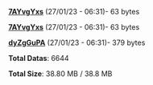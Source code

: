 [**7AYvgYxs**](/data/7AYvgYxs.txt) (27/01/23 - 06:31)- 63 bytes

[**7AYvgYxs**](/data/7AYvgYxs.txt) (27/01/23 - 06:31)- 63 bytes

[**dyZgGuPA**](/data/dyZgGuPA.txt) (27/01/23 - 06:31)- 379 bytes

**Total Datas**: 6644

**Total Size**: 38.80 MB / 38.8 MB